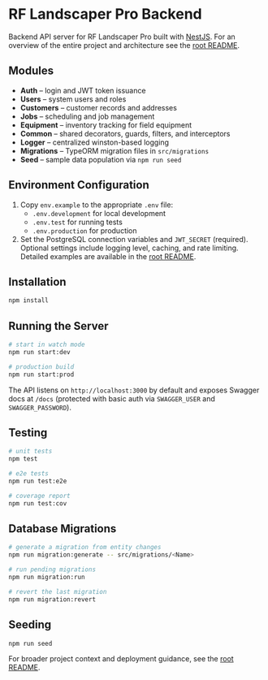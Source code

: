 # RF Landscaper Pro Backend

Backend API server for RF Landscaper Pro built with [NestJS](https://nestjs.com). For an overview of the entire project and architecture see the [root README](../README.md).

## Modules

- **Auth** – login and JWT token issuance
- **Users** – system users and roles
- **Customers** – customer records and addresses
- **Jobs** – scheduling and job management
- **Equipment** – inventory tracking for field equipment
- **Common** – shared decorators, guards, filters, and interceptors
- **Logger** – centralized winston-based logging
- **Migrations** – TypeORM migration files in `src/migrations`
- **Seed** – sample data population via `npm run seed`

## Environment Configuration

1. Copy `env.example` to the appropriate `.env` file:
   - `.env.development` for local development
   - `.env.test` for running tests
   - `.env.production` for production
2. Set the PostgreSQL connection variables and `JWT_SECRET` (required). Optional settings include logging level, caching, and rate limiting. Detailed examples are available in the [root README](../README.md).

## Installation

```bash
npm install
```

## Running the Server

```bash
# start in watch mode
npm run start:dev

# production build
npm run start:prod
```

The API listens on `http://localhost:3000` by default and exposes Swagger docs at `/docs` (protected with basic auth via `SWAGGER_USER` and `SWAGGER_PASSWORD`).

## Testing

```bash
# unit tests
npm test

# e2e tests
npm run test:e2e

# coverage report
npm run test:cov
```

## Database Migrations

```bash
# generate a migration from entity changes
npm run migration:generate -- src/migrations/<Name>

# run pending migrations
npm run migration:run

# revert the last migration
npm run migration:revert
```

## Seeding

```bash
npm run seed
```

For broader project context and deployment guidance, see the [root README](../README.md).
